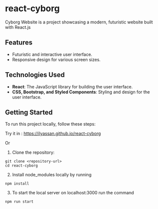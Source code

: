 # react-cyborg

Cyborg Website is a project showcasing a modern, futuristic website built with React.js

## Features

- Futuristic and interactive user interface.
- Responsive design for various screen sizes.

## Technologies Used

- **React**: The JavaScript library for building the user interface.
- **CSS, Bootstrap, and Styled Components**: Styling and design for the user interface.

## Getting Started

To run this project locally, follow these steps:

Try it in : https://ilyassan.github.io/react-cyborg

Or

1. Clone the repository:

```
git clone <repository-url>
cd react-cyborg
```
2. Install node_modules locally by running

```
npm install
```
3. To start the local server on localhost:3000 run the command

```
npm run start
```
